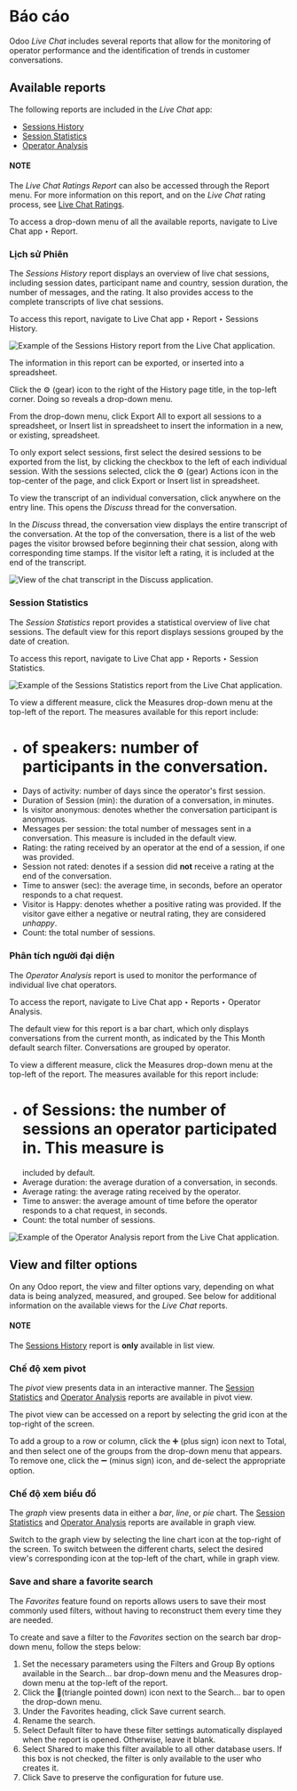 # Báo cáo

Odoo *Live Chat* includes several reports that allow for the monitoring of operator performance and
the identification of trends in customer conversations.

## Available reports

The following reports are included in the *Live Chat* app:

- [Sessions History](#livechat-sessions-history)
- [Session Statistics](#livechat-session-statistics)
- [Operator Analysis](#livechat-operator-analysis)

#### NOTE
The *Live Chat Ratings Report* can also be accessed through the Report menu. For more
information on this report, and on the *Live Chat* rating process, see [Live Chat Ratings](ratings.md).

To access a drop-down menu of all the available reports, navigate to Live Chat app
‣ Report.

<a id="livechat-sessions-history"></a>

### Lịch sử Phiên

The *Sessions History* report displays an overview of live chat sessions, including session dates,
participant name and country, session duration, the number of messages, and the rating. It also
provides access to the complete transcripts of live chat sessions.

To access this report, navigate to Live Chat app ‣ Report ‣ Sessions History.

![Example of the Sessions History report from the Live Chat application.](../../../.gitbook/assets/sessions-history.png)

The information in this report can be exported, or inserted into a spreadsheet.

Click the ⚙️ (gear) icon to the right of the History page title, in the
top-left corner. Doing so reveals a drop-down menu.

From the drop-down menu, click Export All to export all sessions to a spreadsheet, or
Insert list in spreadsheet to insert the information in a new, or existing, spreadsheet.

To only export select sessions, first select the desired sessions to be exported from the list, by
clicking the checkbox to the left of each individual session. With the sessions selected, click the
⚙️ (gear) Actions icon in the top-center of the page, and click Export or
Insert list in spreadsheet.

To view the transcript of an individual conversation, click anywhere on the entry line. This opens
the *Discuss* thread for the conversation.

In the *Discuss* thread, the conversation view displays the entire transcript of the conversation.
At the top of the conversation, there is a list of the web pages the visitor browsed before
beginning their chat session, along with corresponding time stamps. If the visitor left a rating, it
is included at the end of the transcript.

![View of the chat transcript in the Discuss application.](../../../.gitbook/assets/chat-transcript.png)

<a id="livechat-session-statistics"></a>

### Session Statistics

The *Session Statistics* report provides a statistical overview of live chat sessions. The default
view for this report displays sessions grouped by the date of creation.

To access this report, navigate to Live Chat app ‣ Reports ‣ Session
Statistics.

![Example of the Sessions Statistics report from the Live Chat application.](../../../.gitbook/assets/sessions-statistics.png)

To view a different measure, click the Measures drop-down menu at the top-left of the
report. The measures available for this report include:

- # of speakers: number of participants in the conversation.
- Days of activity: number of days since the operator's first session.
- Duration of Session (min): the duration of a conversation, in minutes.
- Is visitor anonymous: denotes whether the conversation participant is anonymous.
- Messages per session: the total number of messages sent in a conversation. This
  measure is included in the default view.
- Rating: the rating received by an operator at the end of a session, if one was
  provided.
- Session not rated: denotes if a session did **not** receive a rating at the end of the
  conversation.
- Time to answer (sec): the average time, in seconds, before an operator responds to a
  chat request.
- Visitor is Happy: denotes whether a positive rating was provided. If the visitor gave
  either a negative or neutral rating, they are considered *unhappy*.
- Count: the total number of sessions.

<a id="livechat-operator-analysis"></a>

### Phân tích người đại diện

The *Operator Analysis* report is used to monitor the performance of individual live chat operators.

To access the report, navigate to Live Chat app ‣ Reports ‣ Operator Analysis.

The default view for this report is a bar chart, which only displays conversations from the current
month, as indicated by the This Month default search filter. Conversations are grouped
by operator.

To view a different measure, click the Measures drop-down menu at the top-left of the
report. The measures available for this report include:

- # of Sessions: the number of sessions an operator participated in. This measure is
  included by default.
- Average duration: the average duration of a conversation, in seconds.
- Average rating: the average rating received by the operator.
- Time to answer: the average amount of time before the operator responds to a chat
  request, in seconds.
- Count: the total number of sessions.

![Example of the Operator Analysis report from the Live Chat application.](../../../.gitbook/assets/operator-analysis.png)

## View and filter options

On any Odoo report, the view and filter options vary, depending on what data is being analyzed,
measured, and grouped. See below for additional information on the available views for the *Live
Chat* reports.

#### NOTE
The [Sessions History](#livechat-sessions-history) report is **only** available in list
view.

### Chế độ xem pivot

The *pivot* view presents data in an interactive manner. The [Session Statistics](#livechat-session-statistics) and [Operator Analysis](#livechat-operator-analysis) reports are
available in pivot view.

The pivot view can be accessed on a report by selecting the grid icon at the top-right
of the screen.

To add a group to a row or column, click the ➕ (plus sign) icon next to
Total, and then select one of the groups from the drop-down menu that appears. To remove
one, click the ➖ (minus sign) icon, and de-select the appropriate option.

### Chế độ xem biểu đồ

The *graph* view presents data in either a *bar*, *line*, or *pie* chart. The [Session
Statistics](#livechat-session-statistics) and [Operator Analysis](#livechat-operator-analysis)
reports are available in graph view.

Switch to the graph view by selecting the line chart icon at the top-right of the
screen. To switch between the different charts, select the desired view's corresponding icon at the
top-left of the chart, while in graph view.

### Save and share a favorite search

The *Favorites* feature found on reports allows users to save their most commonly used filters,
without having to reconstruct them every time they are needed.

To create and save a filter to the *Favorites* section on the search bar drop-down menu, follow the
steps below:

1. Set the necessary parameters using the Filters and Group By options
   available in the Search... bar drop-down menu and the Measures drop-down
   menu at the top-left of the report.
2. Click the 🔻(triangle pointed down) icon next to the Search... bar to
   open the drop-down menu.
3. Under the Favorites heading, click Save current search.
4. Rename the search.
5. Select Default filter to have these filter settings automatically displayed when the
   report is opened. Otherwise, leave it blank.
6. Select Shared to make this filter available to all other database users. If this box
   is not checked, the filter is only available to the user who creates it.
7. Click Save to preserve the configuration for future use.
